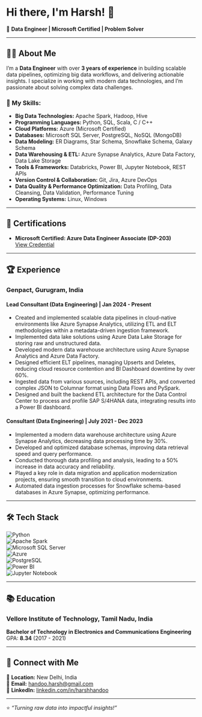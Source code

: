 # Hi there, I'm Harsh! 👋

🚀 **Data Engineer | Microsoft Certified | Problem Solver**  

---

## 👨‍💻 About Me  
I’m a **Data Engineer** with over **3 years of experience** in building scalable data pipelines, optimizing big data workflows, and delivering actionable insights. I specialize in working with modern data technologies, and I’m passionate about solving complex data challenges.  

### 🚀 My Skills:  
- **Big Data Technologies:** Apache Spark, Hadoop, Hive  
- **Programming Languages:** Python, SQL, Scala, C / C++  
- **Cloud Platforms:** Azure (Microsoft Certified)  
- **Databases:** Microsoft SQL Server, PostgreSQL, NoSQL (MongoDB)  
- **Data Modeling:** ER Diagrams, Star Schema, Snowflake Schema, Galaxy Schema  
- **Data Warehousing & ETL:** Azure Synapse Analytics, Azure Data Factory, Data Lake Storage  
- **Tools & Frameworks:** Databricks, Power BI, Jupyter Notebook, REST APIs  
- **Version Control & Collaboration:** Git, Jira, Azure DevOps  
- **Data Quality & Performance Optimization:** Data Profiling, Data Cleansing, Data Validation, Performance Tuning  
- **Operating Systems:** Linux, Windows  

---

## 🎯 Certifications  
- **Microsoft Certified: Azure Data Engineer Associate (DP-203)**  
  [View Credential](https://learn.microsoft.com/en-us/users/handooharsh-5112/credentials/daa758c76441a318)  

---

## 🏆 Experience  
### **Genpact, Gurugram, India**  
#### **Lead Consultant (Data Engineering) | Jan 2024 - Present**  
- Created and implemented scalable data pipelines in cloud-native environments like Azure Synapse Analytics, utilizing ETL and ELT methodologies within a metadata-driven ingestion framework.
- Implemented data lake solutions using Azure Data Lake Storage for storing raw and unstructured data.
- Developed modern data warehouse architecture using Azure Synapse Analytics and Azure Data Factory.
- Designed efficient ELT pipelines, managing Upserts and Deletes, reducing cloud resource contention and BI Dashboard downtime by over 60%.
- Ingested data from various sources, including REST APIs, and converted complex JSON to Columnar format using Data Flows and PySpark.
- Designed and built the backend ETL architecture for the Data Control Center to process and profile SAP S/4HANA data, integrating results into a Power BI dashboard.

#### **Consultant (Data Engineering) | July 2021 - Dec 2023**  
- Implemented a modern data warehouse architecture using Azure Synapse Analytics, decreasing data processing time by 30%.
- Developed and optimized database schemas, improving data retrieval speed and query performance.
- Conducted thorough data profiling and analysis, leading to a 50% increase in data accuracy and reliability.
- Played a key role in data migration and application modernization projects, ensuring smooth transition to cloud environments.
- Automated data ingestion processes for Snowflake schema-based databases in Azure Synapse, optimizing performance.

---

## 🛠️ Tech Stack  
![Python](https://img.shields.io/badge/Python-3670A0?style=for-the-badge&logo=python&logoColor=ffdd54)  
![Apache Spark](https://img.shields.io/badge/Apache_Spark-E25A1C?style=for-the-badge&logo=apachespark&logoColor=white)  
![Microsoft SQL Server](https://img.shields.io/badge/Microsoft_SQL_Server-CC2927?style=for-the-badge&logo=microsoftsqlserver&logoColor=white)  
![Azure](https://img.shields.io/badge/Microsoft_Azure-0078D4?style=for-the-badge&logo=microsoftazure&logoColor=white)  
![PostgreSQL](https://img.shields.io/badge/PostgreSQL-316192?style=for-the-badge&logo=postgresql&logoColor=white)  
![Power BI](https://img.shields.io/badge/Power_BI-F2C811?style=for-the-badge&logo=powerbi&logoColor=black)  
![Jupyter Notebook](https://img.shields.io/badge/Jupyter_Notebook-F37626?style=for-the-badge&logo=jupyter&logoColor=white)  

---

## 📚 Education  
### **Vellore Institute of Technology, Tamil Nadu, India**  
**Bachelor of Technology in Electronics and Communications Engineering**  
GPA: **8.34** (2017 - 2021)  

---

## 🔗 Connect with Me  
📍 **Location:** New Delhi, India  
📧 **Email:** handoo.harsh@gmail.com  
💼 **LinkedIn:** [linkedin.com/in/harshhandoo](https://www.linkedin.com/in/harshhandoo/)  

---

⭐️ _“Turning raw data into impactful insights!”_

